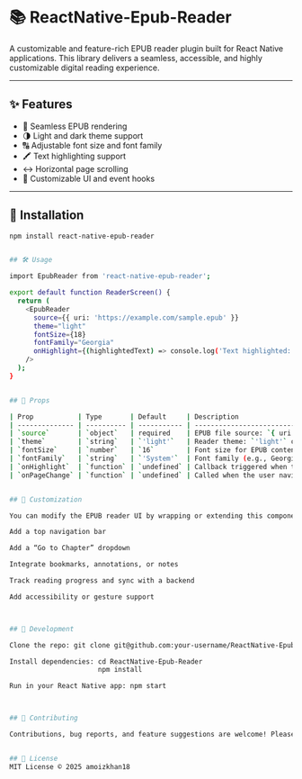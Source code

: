 # 📚 ReactNative-Epub-Reader

A customizable and feature-rich EPUB reader plugin built for React Native applications. This library delivers a seamless, accessible, and highly customizable digital reading experience.

---

## ✨ Features

- 📖 Seamless EPUB rendering
- 🌗 Light and dark theme support
- 🔠 Adjustable font size and font family
- 🖍️ Text highlighting support
- ↔️ Horizontal page scrolling
- 🎨 Customizable UI and event hooks

---

## 🚀 Installation

```bash
npm install react-native-epub-reader


## 🛠️ Usage

import EpubReader from 'react-native-epub-reader';

export default function ReaderScreen() {
  return (
    <EpubReader
      source={{ uri: 'https://example.com/sample.epub' }}
      theme="light"
      fontSize={18}
      fontFamily="Georgia"
      onHighlight={(highlightedText) => console.log('Text highlighted:', highlightedText)}
    />
  );
}


## 📌 Props

| Prop           | Type       | Default     | Description                                       |
| -------------- | ---------- | ----------- | ------------------------------------------------- |
| `source`       | `object`   | required    | EPUB file source: `{ uri: '...' }` or local asset |
| `theme`        | `string`   | `'light'`   | Reader theme: `'light'` or `'dark'`               |
| `fontSize`     | `number`   | `16`        | Font size for EPUB content                        |
| `fontFamily`   | `string`   | `'System'`  | Font family (e.g., Georgia, Times, etc.)          |
| `onHighlight`  | `function` | `undefined` | Callback triggered when text is highlighted       |
| `onPageChange` | `function` | `undefined` | Called when the user navigates to a new page      |


## 🎨 Customization

You can modify the EPUB reader UI by wrapping or extending this component. For example:

Add a top navigation bar

Add a “Go to Chapter” dropdown

Integrate bookmarks, annotations, or notes

Track reading progress and sync with a backend

Add accessibility or gesture support



## 🔧 Development

Clone the repo: git clone git@github.com:your-username/ReactNative-Epub-Reader.git

Install dependencies: cd ReactNative-Epub-Reader
                      npm install

Run in your React Native app: npm start



## 🤝 Contributing

Contributions, bug reports, and feature suggestions are welcome! Please open an issue or a pull request to help improve this plugin.


## 📄 License
MIT License © 2025 amoizkhan18



